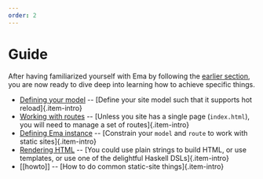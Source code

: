 ```yaml
---
order: 2
---
```


# Guide

After having familiarized yourself with Ema by following the [earlier section](start/tutorial.md), you are now ready to dive deep into learning how to achieve specific things.

* [Defining your model](guide/model.md) -- [Define your site model such that it supports hot reload]{.item-intro}
* [Working with routes](guide/routes.md) -- [Unless you site has a single page (`index.html`), you will need to manage a set of routes]{.item-intro}
* [Defining Ema instance](guide/class.md) -- [Constrain your `model` and `route` to work with static sites]{.item-intro}
* [Rendering HTML](guide/render.md) -- [You could use plain strings to build HTML, or use templates, or use one of the delightful Haskell DSLs]{.item-intro}
* [[howto]] -- [How to do common static-site things]{.item-intro}
